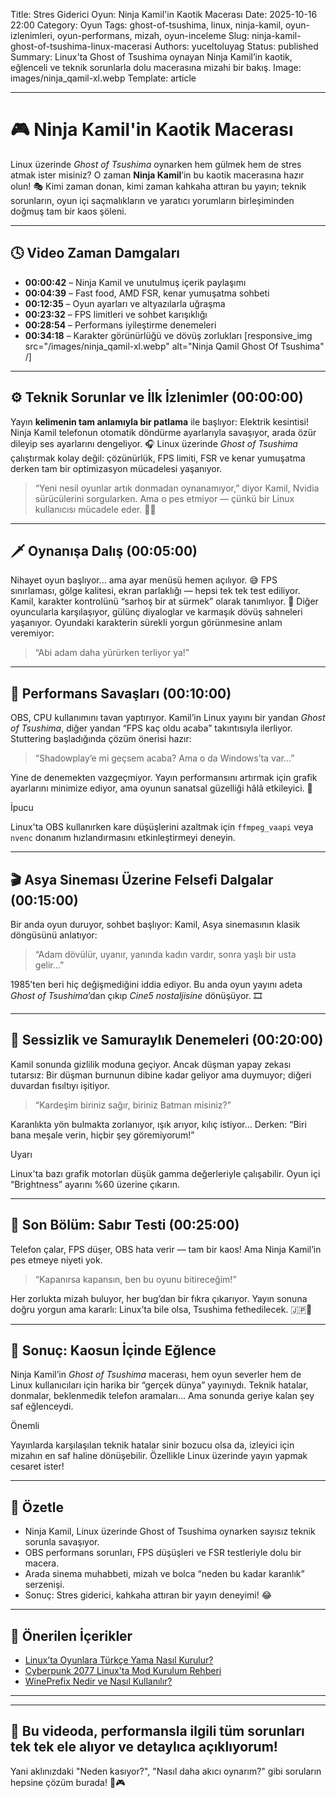 Title: Stres Giderici Oyun: Ninja Kamil'in Kaotik Macerası
Date: 2025-10-16 22:00
Category: Oyun
Tags: ghost-of-tsushima, linux, ninja-kamil, oyun-izlenimleri, oyun-performans, mizah, oyun-inceleme
Slug: ninja-kamil-ghost-of-tsushima-linux-macerasi
Authors: yuceltoluyag
Status: published
Summary: Linux'ta Ghost of Tsushima oynayan Ninja Kamil’in kaotik, eğlenceli ve teknik sorunlarla dolu macerasına mizahi bir bakış.
Image: images/ninja_qamil-xl.webp
Template: article


---

# 🎮 Ninja Kamil'in Kaotik Macerası

Linux üzerinde *Ghost of Tsushima* oynarken hem gülmek hem de stres atmak ister misiniz?
O zaman **Ninja Kamil**’in bu kaotik macerasına hazır olun! 🎭
Kimi zaman donan, kimi zaman kahkaha attıran bu yayın; teknik sorunların, oyun içi saçmalıkların ve yaratıcı yorumların birleşiminden doğmuş tam bir kaos şöleni.

---

## 🕓 Video Zaman Damgaları

* **00:00:42** – Ninja Kamil ve unutulmuş içerik paylaşımı
* **00:04:39** – Fast food, AMD FSR, kenar yumuşatma sohbeti
* **00:12:35** – Oyun ayarları ve altyazılarla uğraşma
* **00:23:32** – FPS limitleri ve sohbet karışıklığı
* **00:28:54** – Performans iyileştirme denemeleri
* **00:34:18** – Karakter görünürlüğü ve dövüş zorlukları
[responsive_img src="/images/ninja_qamil-xl.webp" alt="Ninja Qamil Ghost Of Tsushima" /]
---

## ⚙️ Teknik Sorunlar ve İlk İzlenimler (00:00:00)

Yayın **kelimenin tam anlamıyla bir patlama** ile başlıyor: Elektrik kesintisi!
Ninja Kamil telefonun otomatik döndürme ayarlarıyla savaşıyor, arada özür dileyip ses ayarlarını dengeliyor. 🎧
Linux üzerinde *Ghost of Tsushima* çalıştırmak kolay değil: çözünürlük, FPS limiti, FSR ve kenar yumuşatma derken tam bir optimizasyon mücadelesi yaşanıyor.

> “Yeni nesil oyunlar artık donmadan oynanamıyor,” diyor Kamil, Nvidia sürücülerini sorgularken.
> Ama o pes etmiyor — çünkü bir Linux kullanıcısı mücadele eder. 💪🐧

---

## 🗡️ Oynanışa Dalış (00:05:00)

Nihayet oyun başlıyor… ama ayar menüsü hemen açılıyor. 😅
FPS sınırlaması, gölge kalitesi, ekran parlaklığı — hepsi tek tek test ediliyor.
Kamil, karakter kontrolünü “sarhoş bir at sürmek” olarak tanımlıyor. 🐎
Diğer oyuncularla karşılaşıyor, gülünç diyaloglar ve karmaşık dövüş sahneleri yaşanıyor.
Oyundaki karakterin sürekli yorgun görünmesine anlam veremiyor:

> “Abi adam daha yürürken terliyor ya!”

---

## 🧩 Performans Savaşları (00:10:00)

OBS, CPU kullanımını tavan yaptırıyor.
Kamil’in Linux yayını bir yandan *Ghost of Tsushima*, diğer yandan “FPS kaç oldu acaba” takıntısıyla ilerliyor.
Stuttering başladığında çözüm önerisi hazır:

> “Shadowplay’e mi geçsem acaba? Ama o da Windows’ta var...”

Yine de denemekten vazgeçmiyor. Yayın performansını artırmak için grafik ayarlarını minimize ediyor, ama oyunun sanatsal güzelliği hâlâ etkileyici. 🌸

<div class="info-box tip">
    <div>
        <div class="alert-title">İpucu</div>
        <p>Linux'ta OBS kullanırken kare düşüşlerini azaltmak için <code>ffmpeg_vaapi</code> veya <code>nvenc</code> donanım hızlandırmasını etkinleştirmeyi deneyin.</p>
    </div>
</div>

---

## 🎬 Asya Sineması Üzerine Felsefi Dalgalar (00:15:00)

Bir anda oyun duruyor, sohbet başlıyor:
Kamil, Asya sinemasının klasik döngüsünü anlatıyor:

> “Adam dövülür, uyanır, yanında kadın vardır, sonra yaşlı bir usta gelir...”

1985’ten beri hiç değişmediğini iddia ediyor.
Bu anda oyun yayını adeta *Ghost of Tsushima*’dan çıkıp *Cine5 nostaljisine* dönüşüyor. 🎞️

---

## 🥷 Sessizlik ve Samuraylık Denemeleri (00:20:00)

Kamil sonunda gizlilik moduna geçiyor.
Ancak düşman yapay zekası tutarsız:
Bir düşman burnunun dibine kadar geliyor ama duymuyor; diğeri duvardan fısıltıyı işitiyor.

> “Kardeşim biriniz sağır, biriniz Batman misiniz?”

Karanlıkta yön bulmakta zorlanıyor, ışık arıyor, kılıç istiyor…
Derken: “Biri bana meşale verin, hiçbir şey göremiyorum!”

<div class="info-box warning">
    <div>
        <div class="alert-title">Uyarı</div>
        <p>Linux'ta bazı grafik motorları düşük gamma değerleriyle çalışabilir. Oyun içi “Brightness” ayarını %60 üzerine çıkarın.</p>
    </div>
</div>

---

## 😤 Son Bölüm: Sabır Testi (00:25:00)

Telefon çalar, FPS düşer, OBS hata verir — tam bir kaos!
Ama Ninja Kamil’in pes etmeye niyeti yok.

> “Kapanırsa kapansın, ben bu oyunu bitireceğim!”

Her zorlukta mizah buluyor, her bug’dan bir fıkra çıkarıyor.
Yayın sonuna doğru yorgun ama kararlı:
Linux’ta bile olsa, Tsushima fethedilecek. 🇯🇵🐧

---

## 🎯 Sonuç: Kaosun İçinde Eğlence

Ninja Kamil’in *Ghost of Tsushima* macerası, hem oyun severler hem de Linux kullanıcıları için harika bir “gerçek dünya” yayınıydı.
Teknik hatalar, donmalar, beklenmedik telefon aramaları…
Ama sonunda geriye kalan şey saf eğlenceydi.

<div class="info-box important">
    <div>
        <div class="alert-title">Önemli</div>
        <p>Yayınlarda karşılaşılan teknik hatalar sinir bozucu olsa da, izleyici için mizahın en saf haline dönüşebilir. Özellikle Linux üzerinde yayın yapmak cesaret ister!</p>
    </div>
</div>

---

## 🧠 Özetle

* Ninja Kamil, Linux üzerinde Ghost of Tsushima oynarken sayısız teknik sorunla savaşıyor.
* OBS performans sorunları, FPS düşüşleri ve FSR testleriyle dolu bir macera.
* Arada sinema muhabbeti, mizah ve bolca “neden bu kadar karanlık” serzenişi.
* Sonuç: Stres giderici, kahkaha attıran bir yayın deneyimi! 😂

---

## 🔗 Önerilen İçerikler

* [Linux’ta Oyunlara Türkçe Yama Nasıl Kurulur?](/linux-oyunlara-turkce-yama-kurulumu/)
* [Cyberpunk 2077 Linux'ta Mod Kurulum Rehberi](/cyberpunk-2077-linux-mod-kurulum-rehberi)
* [WinePrefix Nedir ve Nasıl Kullanılır?](/wineprefix-nedir-nasil-kullanilir)

---

<script type="module" src="https://cdn.jsdelivr.net/npm/@justinribeiro/lite-youtube@1/lite-youtube.min.js"></script>

<lite-youtube videoid="igYBOo35Q-k"></lite-youtube>


---
## 🧩 Bu videoda, performansla ilgili tüm sorunları tek tek ele alıyor ve detaylıca açıklıyorum!

Yani aklınızdaki "Neden kasıyor?", "Nasıl daha akıcı oynarım?" gibi soruların hepsine çözüm burada! 🚀🎮

<script type="module" src="https://cdn.jsdelivr.net/npm/@justinribeiro/lite-youtube@1/lite-youtube.min.js"></script>
<lite-youtube videoid="R4zbnIoE5hk"></lite-youtube>
